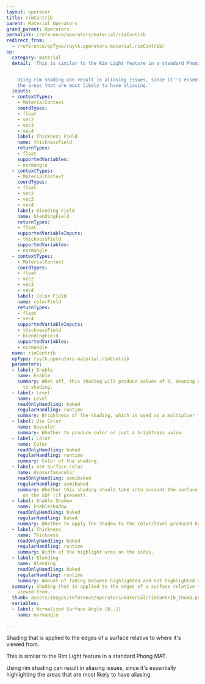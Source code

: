 ```yaml
---
layout: operator
title: rimContrib
parent: Material Operators
grand_parent: Operators
permalink: /reference/operators/material/rimContrib
redirect_from:
  - /reference/opType/raytk.operators.material.rimContrib/
op:
  category: material
  detail: 'This is similar to the Rim Light feature in a standard Phong MAT.


    Using rim shading can result in aliasing issues, since it''s essentially highlighting
    the areas that are most likely to have aliasing.'
  inputs:
  - contextTypes:
    - MaterialContext
    coordTypes:
    - float
    - vec2
    - vec3
    - vec4
    label: Thickness Field
    name: thicknessField
    returnTypes:
    - float
    supportedVariables:
    - normangle
  - contextTypes:
    - MaterialContext
    coordTypes:
    - float
    - vec2
    - vec3
    - vec4
    label: Blending Field
    name: blendingField
    returnTypes:
    - float
    supportedVariableInputs:
    - thicknessField
    supportedVariables:
    - normangle
  - contextTypes:
    - MaterialContext
    coordTypes:
    - float
    - vec2
    - vec3
    - vec4
    label: Color Field
    name: colorField
    returnTypes:
    - float
    - vec4
    supportedVariableInputs:
    - thicknessField
    - blendingField
    supportedVariables:
    - normangle
  name: rimContrib
  opType: raytk.operators.material.rimContrib
  parameters:
  - label: Enable
    name: Enable
    summary: When off, this shading will produce values of 0, meaning no contribution
      to shading.
  - label: Level
    name: Level
    readOnlyHandling: baked
    regularHandling: runtime
    summary: Brightness of the shading, which is used as a multiplier for the Color.
  - label: Use Color
    name: Usecolor
    summary: Whether to produce color or just a brightness value.
  - label: Color
    name: Color
    readOnlyHandling: baked
    regularHandling: runtime
    summary: Color of the shading.
  - label: Use Surface Color
    name: Usesurfacecolor
    readOnlyHandling: semibaked
    regularHandling: semibaked
    summary: Whether this shading should take into account the surface color attribute
      on the SDF (if present).
  - label: Enable Shadow
    name: Enableshadow
    readOnlyHandling: baked
    regularHandling: baked
    summary: Whether to apply the shadow to the color/level produced by this element.
  - label: Thickness
    name: Thickness
    readOnlyHandling: baked
    regularHandling: runtime
    summary: Width of the highlight area on the sides.
  - label: Blending
    name: Blending
    readOnlyHandling: baked
    regularHandling: runtime
    summary: Amount of fading between highlighted and not highlighted areas.
  summary: Shading that is applied to the edges of a surface relative to where it's
    viewed from.
  thumb: assets/images/reference/operators/material/rimContrib_thumb.png
  variables:
  - label: Normalized Surface Angle (0..1)
    name: normangle

---
```



Shading that is applied to the edges of a surface relative to where it's viewed from.

This is similar to the Rim Light feature in a standard Phong MAT.

Using rim shading can result in aliasing issues, since it's essentially highlighting the areas that are most likely to have aliasing.